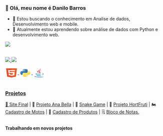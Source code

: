  ### 👋 Olá, meu nome é Danilo Barros

- 📖 Estou buscando o conhecimento em Analise de dados, Desenvolvimento web e mobile.
- 🌱 Atualmente estou aprendendo sobre análise de dados com Python e desenvolvimento web.  

<div> 
  <a href="https://https://www.linkedin.com/in/danilo-barross" target="_blank"><img src="https://img.shields.io/badge/-LinkedIn-%230077B5?style=for-the-badge&logo=linkedin&logoColor=white" target="_blank"></a> 

 ##
 
<div>
  <a href="https://github.com/danilobsena1">
  <img height="180em" src="https://github-readme-stats.vercel.app/api?username=danilobsena1&show_icons=true&theme=white&include_all_commits=true&count_private=true"/>
  <img height="180em" src="https://github-readme-stats.vercel.app/api/top-langs/?username=danilobsena1&layout=compact&langs_count=7&theme=white"/>
</div>

 <div style="display: inline_block"><br>
  <img align="center" alt="Rafa-HTML" height="30" width="40" src="https://raw.githubusercontent.com/devicons/devicon/master/icons/html5/html5-original.svg">
  <img align="center" alt="Rafa-Python" height="30" width="40" src="https://raw.githubusercontent.com/devicons/devicon/master/icons/python/python-original.svg">
  <img align="center" alt="Rafa-Csharp" height="30" width="40" src="https://raw.githubusercontent.com/devicons/devicon/master/icons/java/java-original.svg"> 
</div>
  
 <div style="display: inline_block"><br>
  <h3>Projetos</h3>
  🏢 <a href="https://github.com/danilobsena1/HTML-e-CSS-na-pratica/tree/master/Site_Final">Site Final</a> |
  👜 <a href="https://github.com/danilobsena1/ProjetoAnaBella"> Projeto Ana Bella</a> |
  🐍 <a href="https://github.com/danilobsena1/snake-game">Snake Game</a> |
  🍓 <a href="https://github.com/danilobsena1/projeto-hortifruti">Projeto HortFruti</a> |
  🏍️ <a href="https://github.com/danilobsena1/registration-motorcycle">Cadastro de Motos</a> |
  🍉 <a href="https://github.com/danilobsena1/Natural-Life">Cadastro de Produtos</a> |
  🗒️ <a href="https://github.com/danilobsena1/Project-Flutter/tree/master/Project-lista-tarefas">Bloco de Notas.</a>
  
 ##
 
  <h4>Trabalhando em novos projetos</h4>
 </div>

